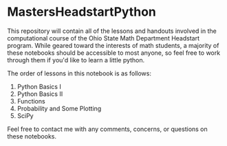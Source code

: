 # MastersHeadstartPython
This repository will contain all of the lessons and handouts involved in the computational course of the Ohio State Math Department Headstart program. While geared toward the interests of math students, a majority of these notebooks should be accessible to most anyone, so feel free to work through them if you'd like to learn a little python.

The order of lessons in this notebook is as follows:
1. Python Basics I
2. Python Basics II
3. Functions
4. Probability and Some Plotting
5. SciPy

Feel free to contact me with any comments, concerns, or questions on these notebooks.